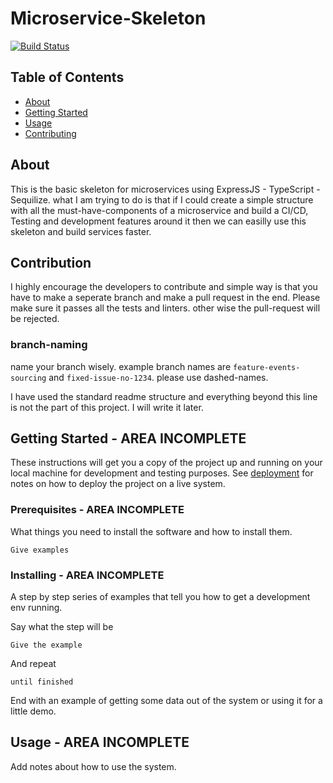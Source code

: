 # Microservice-Skeleton
[![Build Status](https://travis-ci.com/Adamhingoro/microservice-skeleton.svg?branch=master)](https://travis-ci.com/Adamhingoro/microservice-skeleton)
## Table of Contents

- [About](#about)
- [Getting Started](#getting_started)
- [Usage](#usage)
- [Contributing](../CONTRIBUTING.md)

## About <a name = "about"></a>

This is the basic skeleton for microservices using ExpressJS - TypeScript - Sequilize. what I am trying to do is that if I could create a simple structure with all the must-have-components of a microservice and build a CI/CD, Testing and development features around it then we can easilly use this skeleton and build services faster. 

## Contribution 

I highly encourage the developers to contribute and simple way is that you have to make a seperate branch and make a pull request in the end. Please make sure it passes all the tests and linters. other wise the pull-request will be rejected. 

### branch-naming

name your branch wisely. example branch names are `feature-events-sourcing` and `fixed-issue-no-1234`. please use dashed-names. 

I have used the standard readme structure and everything beyond this line is not the part of this project. I will write it later.


## Getting Started <a name = "getting_started"></a> - AREA INCOMPLETE

These instructions will get you a copy of the project up and running on your local machine for development and testing purposes. See [deployment](#deployment) for notes on how to deploy the project on a live system.

### Prerequisites - AREA INCOMPLETE

What things you need to install the software and how to install them.

```
Give examples
```

### Installing - AREA INCOMPLETE

A step by step series of examples that tell you how to get a development env running.

Say what the step will be

```
Give the example
```

And repeat

```
until finished
```

End with an example of getting some data out of the system or using it for a little demo.

## Usage <a name = "usage"></a> - AREA INCOMPLETE

Add notes about how to use the system.
